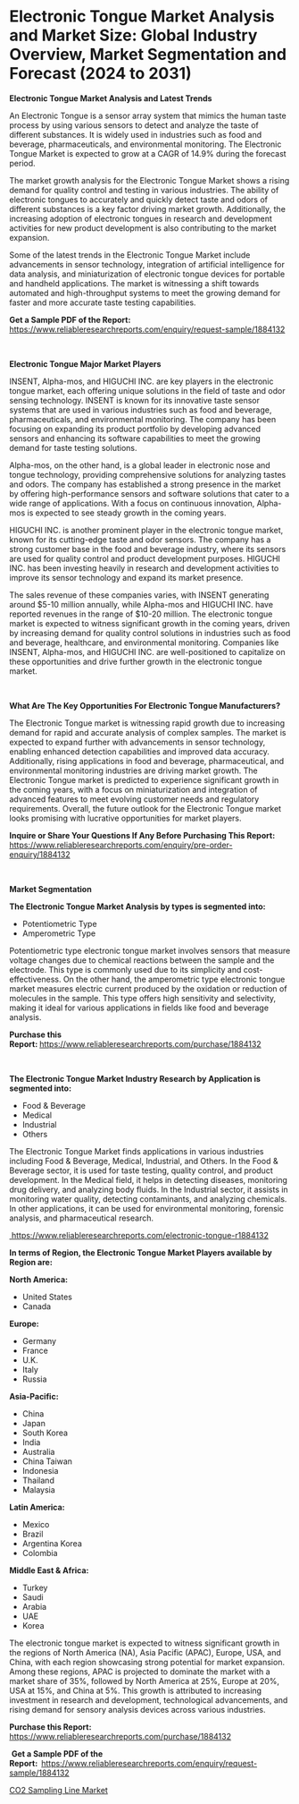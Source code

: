 <p><h1>Electronic Tongue Market Analysis and Market Size: Global Industry Overview, Market Segmentation and Forecast (2024 to 2031)</h1></p><p><strong>Electronic Tongue Market Analysis and Latest Trends</strong></p>
<p><p>An Electronic Tongue is a sensor array system that mimics the human taste process by using various sensors to detect and analyze the taste of different substances. It is widely used in industries such as food and beverage, pharmaceuticals, and environmental monitoring. The Electronic Tongue Market is expected to grow at a CAGR of 14.9% during the forecast period.</p><p>The market growth analysis for the Electronic Tongue Market shows a rising demand for quality control and testing in various industries. The ability of electronic tongues to accurately and quickly detect taste and odors of different substances is a key factor driving market growth. Additionally, the increasing adoption of electronic tongues in research and development activities for new product development is also contributing to the market expansion.</p><p>Some of the latest trends in the Electronic Tongue Market include advancements in sensor technology, integration of artificial intelligence for data analysis, and miniaturization of electronic tongue devices for portable and handheld applications. The market is witnessing a shift towards automated and high-throughput systems to meet the growing demand for faster and more accurate taste testing capabilities.</p></p>
<p><strong>Get a Sample PDF of the Report:&nbsp;</strong> <a href="https://www.reliableresearchreports.com/enquiry/request-sample/1884132">https://www.reliableresearchreports.com/enquiry/request-sample/1884132</a></p>
<p>&nbsp;</p>
<p><strong>Electronic Tongue Major Market Players</strong></p>
<p><p>INSENT, Alpha-mos, and HIGUCHI INC. are key players in the electronic tongue market, each offering unique solutions in the field of taste and odor sensing technology. INSENT is known for its innovative taste sensor systems that are used in various industries such as food and beverage, pharmaceuticals, and environmental monitoring. The company has been focusing on expanding its product portfolio by developing advanced sensors and enhancing its software capabilities to meet the growing demand for taste testing solutions.</p><p>Alpha-mos, on the other hand, is a global leader in electronic nose and tongue technology, providing comprehensive solutions for analyzing tastes and odors. The company has established a strong presence in the market by offering high-performance sensors and software solutions that cater to a wide range of applications. With a focus on continuous innovation, Alpha-mos is expected to see steady growth in the coming years.</p><p>HIGUCHI INC. is another prominent player in the electronic tongue market, known for its cutting-edge taste and odor sensors. The company has a strong customer base in the food and beverage industry, where its sensors are used for quality control and product development purposes. HIGUCHI INC. has been investing heavily in research and development activities to improve its sensor technology and expand its market presence.</p><p>The sales revenue of these companies varies, with INSENT generating around $5-10 million annually, while Alpha-mos and HIGUCHI INC. have reported revenues in the range of $10-20 million. The electronic tongue market is expected to witness significant growth in the coming years, driven by increasing demand for quality control solutions in industries such as food and beverage, healthcare, and environmental monitoring. Companies like INSENT, Alpha-mos, and HIGUCHI INC. are well-positioned to capitalize on these opportunities and drive further growth in the electronic tongue market.</p></p>
<p>&nbsp;</p>
<p><strong>What Are The Key Opportunities For Electronic Tongue Manufacturers?</strong></p>
<p><p>The Electronic Tongue market is witnessing rapid growth due to increasing demand for rapid and accurate analysis of complex samples. The market is expected to expand further with advancements in sensor technology, enabling enhanced detection capabilities and improved data accuracy. Additionally, rising applications in food and beverage, pharmaceutical, and environmental monitoring industries are driving market growth. The Electronic Tongue market is predicted to experience significant growth in the coming years, with a focus on miniaturization and integration of advanced features to meet evolving customer needs and regulatory requirements. Overall, the future outlook for the Electronic Tongue market looks promising with lucrative opportunities for market players.</p></p>
<p><strong>Inquire or Share Your Questions If Any Before Purchasing This Report:</strong> <a href="https://www.reliableresearchreports.com/enquiry/pre-order-enquiry/1884132">https://www.reliableresearchreports.com/enquiry/pre-order-enquiry/1884132</a></p>
<p>&nbsp;</p>
<p><strong>Market Segmentation</strong></p>
<p><strong>The Electronic Tongue Market Analysis by types is segmented into:</strong></p>
<p><ul><li>Potentiometric Type</li><li>Amperometric Type</li></ul></p>
<p><p>Potentiometric type electronic tongue market involves sensors that measure voltage changes due to chemical reactions between the sample and the electrode. This type is commonly used due to its simplicity and cost-effectiveness. On the other hand, the amperometric type electronic tongue market measures electric current produced by the oxidation or reduction of molecules in the sample. This type offers high sensitivity and selectivity, making it ideal for various applications in fields like food and beverage analysis.</p></p>
<p><strong>Purchase this Report:&nbsp;</strong><a href="https://www.reliableresearchreports.com/purchase/1884132">https://www.reliableresearchreports.com/purchase/1884132</a></p>
<p>&nbsp;</p>
<p><strong>The Electronic Tongue Market Industry Research by Application is segmented into:</strong></p>
<p><ul><li>Food & Beverage</li><li>Medical</li><li>Industrial</li><li>Others</li></ul></p>
<p><p>The Electronic Tongue Market finds applications in various industries including Food & Beverage, Medical, Industrial, and Others. In the Food & Beverage sector, it is used for taste testing, quality control, and product development. In the Medical field, it helps in detecting diseases, monitoring drug delivery, and analyzing body fluids. In the Industrial sector, it assists in monitoring water quality, detecting contaminants, and analyzing chemicals. In other applications, it can be used for environmental monitoring, forensic analysis, and pharmaceutical research.</p></p>
<p><a href="https://www.reliableresearchreports.com/electronic-tongue-r1884132">&nbsp;https://www.reliableresearchreports.com/electronic-tongue-r1884132</a></p>
<p><strong>In terms of Region, the Electronic Tongue Market Players available by Region are:</strong></p>
<p>
    <p> <strong> North America: </strong>
        <ul>
            <li>United States</li>
            <li>Canada</li>
        </ul>
        </p> 
    <p> <strong> Europe: </strong>
        <ul>
            <li>Germany</li>
            <li>France</li>
            <li>U.K.</li>
            <li>Italy</li>
            <li>Russia</li>
        </ul>
        </p> 
    <p> <strong> Asia-Pacific: </strong>
        <ul>
            <li>China</li>
            <li>Japan</li>
            <li>South Korea</li>
            <li>India</li>
            <li>Australia</li>
            <li>China Taiwan</li>
            <li>Indonesia</li>
            <li>Thailand</li>
            <li>Malaysia</li>
        </ul>
        </p> 
    <p> <strong> Latin America: </strong>
        <ul>
            <li>Mexico</li>
            <li>Brazil</li>
            <li>Argentina Korea</li>
            <li>Colombia</li>
        </ul>
        </p> 
    <p> <strong> Middle East & Africa: </strong>
        <ul>
            <li>Turkey</li>
            <li>Saudi</li>
            <li>Arabia</li>
            <li>UAE</li>
            <li>Korea</li>
        </ul>
    </p>
    </p>
<p><p>The electronic tongue market is expected to witness significant growth in the regions of North America (NA), Asia Pacific (APAC), Europe, USA, and China, with each region showcasing strong potential for market expansion. Among these regions, APAC is projected to dominate the market with a market share of 35%, followed by North America at 25%, Europe at 20%, USA at 15%, and China at 5%. This growth is attributed to increasing investment in research and development, technological advancements, and rising demand for sensory analysis devices across various industries.</p></p>
<p><strong>Purchase this Report: </strong><a href="https://www.reliableresearchreports.com/purchase/1884132">https://www.reliableresearchreports.com/purchase/1884132</a></p>
<p>&nbsp;<strong>Get a Sample PDF of the Report:&nbsp;&nbsp;</strong><a href="https://www.reliableresearchreports.com/enquiry/request-sample/1884132">https://www.reliableresearchreports.com/enquiry/request-sample/1884132</a></p>
<p><strong></strong></p>
<p><p><a href="https://fearless-okapi-6c8.notion.site/CO2-Sampling-Line-Market-Exploring-Market-Share-Market-Trends-and-Future-Growth-c3beb73ec04248069c4d019d104d1743">CO2 Sampling Line Market</a></p></p>